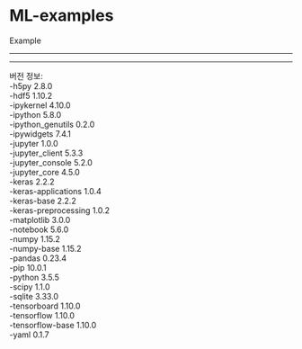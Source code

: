 # ML-examples
Example

---


---
버전 정보:            
-h5py                      2.8.0           
-hdf5                      1.10.2                     
-ipykernel                 4.10.0                 
-ipython                   5.8.0                   
-ipython_genutils          0.2.0            
-ipywidgets                7.4.1       
-jupyter                   1.0.0                 
-jupyter_client            5.3.3                  
-jupyter_console           5.2.0                   
-jupyter_core              4.5.0                   
-keras                     2.2.2                      
-keras-applications        1.0.4                   
-keras-base                2.2.2                    
-keras-preprocessing       1.0.2                             
-matplotlib                3.0.0                         
-notebook                  5.6.0                    
-numpy                     1.15.2           
-numpy-base                1.15.2           
-pandas                    0.23.4           
-pip                       10.0.1                   
-python                    3.5.5                
-scipy                     1.1.0           
-sqlite                    3.33.0              
-tensorboard               1.10.0        
-tensorflow                1.10.0        
-tensorflow-base           1.10.0         
-yaml                      0.1.7                
